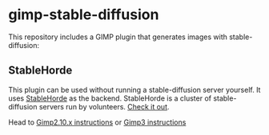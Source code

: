 # gimp-stable-diffusion

This repository includes a GIMP plugin that generates images with
stable-diffusion:

## StableHorde

This plugin can be used without running a stable-diffusion server
yourself. It uses [StableHorde](https://stablehorde.net)
as the backend. StableHorde is a cluster of
stable-diffusion servers run by volunteers. [Check it
out](https://github.com/blueturtleai/gimp-stable-diffusion/tree/main/stablehorde).

Head to [Gimp2.10.x instructions](/stablehorde/README.md) or [Gimp3
instructions](/stablehorde-gimp3/README.md)
